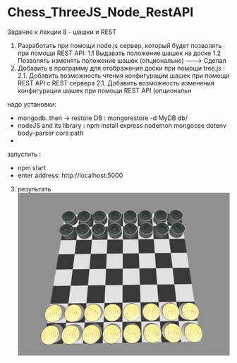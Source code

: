 # Chess_ThreeJS_Node_RestAPI
Задание к лекции 8 - шашки и REST
1. Разработать при помощи node.js сервер, который будет позволять при помощи REST API:
1.1 Выдавать положение шашек на доске 
1.2 Позволять изменять положение шашек (опционально)
---> Cделал
2. Добавить в программу для отображения доски при помощи tree.js :
2.1. Добавить возможность чтения конфигурации шашек при помощи REST API c REST сервера
2.1. Добавить возможность изменения конфигурации шашек при помощи REST API (опциональн

надо установки:
  - mongodb. then -> restore DB : mongorestore -d MyDB db/
  - nodeJS and its library : npm install express nodemon mongoose dotenv body-parser cors path
  - 
запустить : 
- npm start
- enter address: http://localhost:5000
3. результать 
![Capture](./image/Capture.png)
